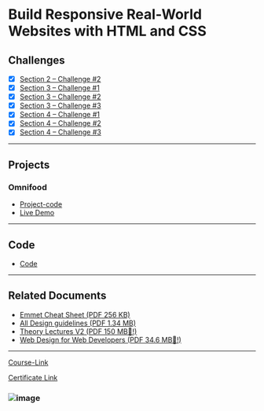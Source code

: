 # Build Responsive Real-World Websites with HTML and CSS
## Challenges
- [x] [Section 2 – Challenge #2](./Challenges/01-Challenges/)
- [x] [Section 3 – Challenge #1](./Challenges/02-Challenges/)
- [x] [Section 3 – Challenge #2](./Challenges/03-Challenges/)
- [x] [Section 3 – Challenge #3](./Challenges/04-Challenges/)
- [x] [Section 4 – Challenge #1](./Challenges/05-Challenges/)
- [x] [Section 4 – Challenge #2](./Challenges/06-Challenges/)
- [x] [Section 4 – Challenge #3](./Challenges/07-Challenges/)

---
## Projects
### Omnifood
- [Project-code](https://github.com/daher29/Kalbonyan-Elmarsos/tree/main/02-Udemy/-01-HTML-CSS-Jonas/Projects/Omnifood) <br>
- [Live Demo](https://omnifood-daher29.netlify.app/)
---
## Code
- [Code](https://github.com/daher29/Kalbonyan-Elmarsos/tree/main/02-Udemy/-01-HTML-CSS-Jonas/Code)
---
## Related Documents
- [Emmet Cheat Sheet (PDF 256 KB)](https://drive.google.com/file/d/1JcHkLeUQhKayxvt-e2N2ctCf4nHfn5n9/view?usp=sharing)
- [All Design guidelines (PDF 1.34 MB)](https://drive.google.com/file/d/12MvrvSfuT7B1Xh_vjnEFkr6zPG3ward9/view?usp=sharing)
- [Theory Lectures V2 (PDF 150 MB🚨!)](https://drive.google.com/file/d/1MR3_hapmL1brLfrtKZTFdI4Xex0QjSQ6/view?usp=sharing)
- [Web Design for Web Developers (PDF 34.6 MB🚨!)](https://drive.google.com/file/d/1V1c3NF_Ymrjf-5N6AIzdwVnJwyG9sJN0/view?usp=sharing)
---
[Course-Link](https://www.udemy.com/course/design-and-develop-a-killer-website-with-html5-and-css3)<br>

[Certificate Link](https://www.udemy.com/certificate/UC-24d85478-76ac-4905-afb4-9e1d3a018f80/)

### ![image](https://user-images.githubusercontent.com/81594456/177140332-50bdefac-b750-43df-9dc3-aec24f44ecfc.png)

